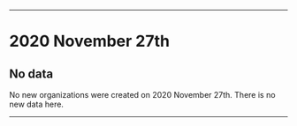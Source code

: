 
***

# 2020 November 27th

## No data

No new organizations were created on 2020 November 27th. There is no new data here.

***

